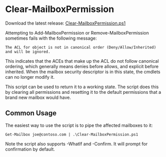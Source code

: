 # Clear-MailboxPermission

Download the latest release: [Clear-MailboxPermission.ps1](https://github.com/microsoft/CSS-Exchange/releases/latest/download/Clear-MailboxPermission.ps1)

Attempting to Add-MailboxPermission or Remove-MailboxPermission sometimes fails with the following message:

`The ACL for object is not in canonical order (Deny/Allow/Inherited) and will be ignored.`

This indicates that the ACEs that make up the ACL do not follow canonical ordering, which generally means
denies before allows, and explicit before inherited. When the mailbox security descriptor is in this state,
the cmdlets can no longer modify it.

This script can be used to return it to a working state. The script does this by clearing all permissions
and resetting it to the default permissions that a brand new mailbox would have.

## Common Usage

The easiest way to use the script is to pipe the affected mailboxes to it:

`Get-Mailbox joe@contoso.com | .\Clear-MailboxPermission.ps1`

Note the script also supports -WhatIf and -Confirm. It will prompt for confirmation by default.
